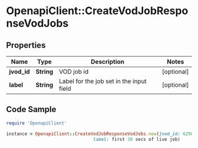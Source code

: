 # OpenapiClient::CreateVodJobResponseVodJobs

## Properties

Name | Type | Description | Notes
------------ | ------------- | ------------- | -------------
**jvod_id** | **String** | VOD job id | [optional] 
**label** | **String** | Label for the job set in the input field | [optional] 

## Code Sample

```ruby
require 'OpenapiClient'

instance = OpenapiClient::CreateVodJobResponseVodJobs.new(jvod_id: 62989518f9294e19b2f7e184e8141d72,
                                 label: first 30 secs of live job)
```


